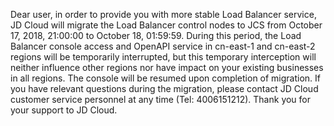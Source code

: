 <p>Dear user, in order to provide you with more stable Load Balancer service, JD Cloud will migrate the Load Balancer control nodes to JCS from October 17, 2018, 21:00:00 to October 18, 01:59:59. During this period, the Load Balancer console access and OpenAPI service in cn-east-1 and cn-east-2 regions will be temporarily interrupted, but this temporary interception will neither influence other regions nor have impact on your existing businesses in all regions. The console will be resumed upon completion of migration. If you have relevant questions during the migration, please contact JD Cloud customer service personnel at any time (Tel: 4006151212). Thank you for your support to JD Cloud.</p>
